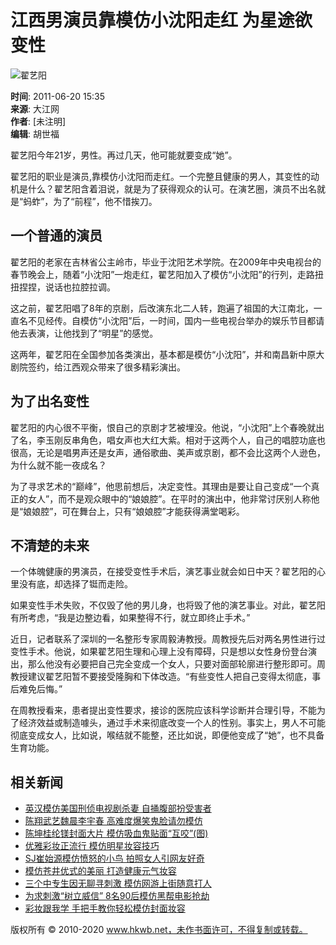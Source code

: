 # 江西男演员靠模仿小沈阳走红 为星途欲变性

![翟艺阳](http://img.hkwb.net/14810.files/pic300.jpg)

**时间**: 2011-06-20 15:35  
**来源**: 大江网  
**作者**: [未注明]  
**编辑**: 胡世福  

翟艺阳今年21岁，男性。再过几天，他可能就要变成“她”。

翟艺阳的职业是演员,靠模仿小沈阳而走红。一个完整且健康的男人，其变性的动机是什么？翟艺阳含着泪说，就是为了获得观众的认可。在演艺圈，演员不出名就是“蚂蚱”，为了“前程”，他不惜挨刀。

## 一个普通的演员

翟艺阳的老家在吉林省公主岭市，毕业于沈阳艺术学院。在2009年中央电视台的春节晚会上，随着“小沈阳”一炮走红，翟艺阳加入了模仿“小沈阳”的行列，走路扭扭捏捏，说话也拉腔拉调。

这之前，翟艺阳唱了8年的京剧，后改演东北二人转，跑遍了祖国的大江南北，一直名不见经传。自模仿“小沈阳”后，一时间，国内一些电视台举办的娱乐节目都请他去表演，让他找到了“明星”的感觉。

这两年，翟艺阳在全国参加各类演出，基本都是模仿“小沈阳”，并和南昌新中原大剧院签约，给江西观众带来了很多精彩演出。

## 为了出名变性

翟艺阳的内心很不平衡，恨自己的京剧才艺被埋没。他说，“小沈阳”上个春晚就出了名，李玉刚反串角色，唱女声也大红大紫。相对于这两个人，自己的唱腔功底也很高，无论是唱男声还是女声，通俗歌曲、美声或京剧，都不会比这两个人逊色，为什么就不能一夜成名？

为了寻求艺术的“巅峰”，他思前想后，决定变性。其理由是要让自己变成“一个真正的女人”，而不是观众眼中的“娘娘腔”。在平时的演出中，他非常讨厌别人称他是“娘娘腔”，可在舞台上，只有“娘娘腔”才能获得满堂喝彩。

## 不清楚的未来

一个体魄健康的男演员，在接受变性手术后，演艺事业就会如日中天？翟艺阳的心里没有底，却选择了铤而走险。

如果变性手术失败，不仅毁了他的男儿身，也将毁了他的演艺事业。对此，翟艺阳有所考虑，“我是边整边看，如果整得不行，就立即终止手术。”

近日，记者联系了深圳的一名整形专家周毅涛教授。周教授先后对两名男性进行过变性手术。他说，如果翟艺阳生理和心理上没有障碍，只是想以女性身份登台演出，那么他没有必要把自己完全变成一个女人，只要对面部轮廓进行整形即可。周教授建议翟艺阳暂不要接受隆胸和下体改造。“有些变性人把自己变得太彻底，事后难免后悔。”

在周教授看来，患者提出变性要求，接诊的医院应该科学诊断并合理引导，不能为了经济效益或制造噱头，通过手术来彻底改变一个人的性别。事实上，男人不可能彻底变成女人，比如说，喉结就不能整，还比如说，即便他变成了“她”，也不具备生育功能。

## 相关新闻

- [英汉模仿美国刑侦电视剧杀妻 自捅腹部扮受害者](http://www.hkwb.net/news/content/2011-06/19/content_349095.htm)
- [陈翔武艺魏晨李宇春 高难度爆笑鬼脸请勿模仿](http://www.hkwb.net/news/content/2011-06/18/content_348475.htm)
- [陈坤桂纶镁封面大片 模仿吸血鬼贴面“互咬”(图)](http://www.hkwb.net/news/content/2011-06/04/content_333654.htm)
- [优雅彩妆正流行 模仿明星妆容技巧](http://www.hkwb.net/nrpd/content/2011-06/03/content_333202.htm)
- [SJ崔始源模仿愤怒的小鸟 拍照女人引网友好奇](http://www.hkwb.net/news/content/2011-05/30/content_328262.htm)
- [模仿苍井优式的美丽 打造健康元气妆容](http://www.hkwb.net/nrpd/content/2011-05/26/content_323375.htm)
- [三个中专生因无聊寻刺激 模仿网游上街随意打人](http://www.hkwb.net/news/content/2011-05/24/content_321170.htm)
- [为求刺激“树立威信” 8名90后模仿黑帮电影抢劫](http://www.hkwb.net/news/content/2011-05/16/content_311908.htm)
- [彩妆跟我学 手把手教你轻松模仿封面妆容](http://www.hkwb.net/nrpd/content/2011-05/13/content_309471.htm)

版权所有 © 2010-2020 www.hkwb.net，未作书面许可，不得复制或转载。